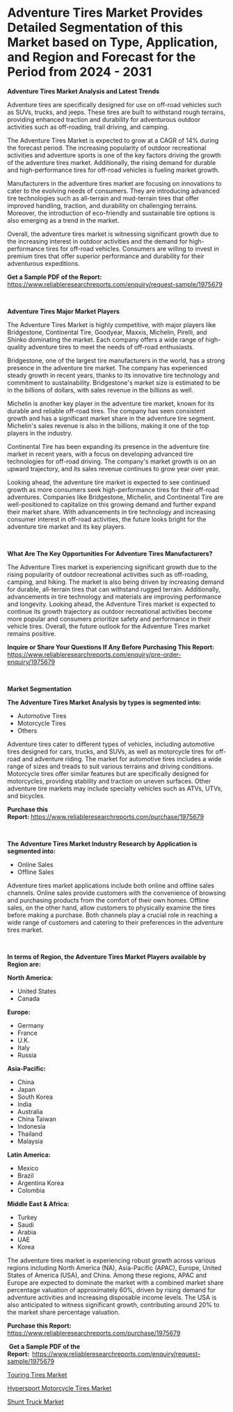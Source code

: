 <p><h1>Adventure Tires Market Provides Detailed Segmentation of this Market based on Type, Application, and Region and Forecast for the Period from 2024 - 2031</h1></p><p><strong>Adventure Tires Market Analysis and Latest Trends</strong></p>
<p><p>Adventure tires are specifically designed for use on off-road vehicles such as SUVs, trucks, and jeeps. These tires are built to withstand rough terrains, providing enhanced traction and durability for adventurous outdoor activities such as off-roading, trail driving, and camping.</p><p>The Adventure Tires Market is expected to grow at a CAGR of 14% during the forecast period. The increasing popularity of outdoor recreational activities and adventure sports is one of the key factors driving the growth of the adventure tires market. Additionally, the rising demand for durable and high-performance tires for off-road vehicles is fueling market growth.</p><p>Manufacturers in the adventure tires market are focusing on innovations to cater to the evolving needs of consumers. They are introducing advanced tire technologies such as all-terrain and mud-terrain tires that offer improved handling, traction, and durability on challenging terrains. Moreover, the introduction of eco-friendly and sustainable tire options is also emerging as a trend in the market.</p><p>Overall, the adventure tires market is witnessing significant growth due to the increasing interest in outdoor activities and the demand for high-performance tires for off-road vehicles. Consumers are willing to invest in premium tires that offer superior performance and durability for their adventurous expeditions.</p></p>
<p><strong>Get a Sample PDF of the Report:&nbsp;</strong> <a href="https://www.reliableresearchreports.com/enquiry/request-sample/1975679">https://www.reliableresearchreports.com/enquiry/request-sample/1975679</a></p>
<p>&nbsp;</p>
<p><strong>Adventure Tires Major Market Players</strong></p>
<p><p>The Adventure Tires Market is highly competitive, with major players like Bridgestone, Continental Tire, Goodyear, Maxxis, Michelin, Pirelli, and Shinko dominating the market. Each company offers a wide range of high-quality adventure tires to meet the needs of off-road enthusiasts.</p><p>Bridgestone, one of the largest tire manufacturers in the world, has a strong presence in the adventure tire market. The company has experienced steady growth in recent years, thanks to its innovative tire technology and commitment to sustainability. Bridgestone's market size is estimated to be in the billions of dollars, with sales revenue in the billions as well.</p><p>Michelin is another key player in the adventure tire market, known for its durable and reliable off-road tires. The company has seen consistent growth and has a significant market share in the adventure tire segment. Michelin's sales revenue is also in the billions, making it one of the top players in the industry.</p><p>Continental Tire has been expanding its presence in the adventure tire market in recent years, with a focus on developing advanced tire technologies for off-road driving. The company's market growth is on an upward trajectory, and its sales revenue continues to grow year over year.</p><p>Looking ahead, the adventure tire market is expected to see continued growth as more consumers seek high-performance tires for their off-road adventures. Companies like Bridgestone, Michelin, and Continental Tire are well-positioned to capitalize on this growing demand and further expand their market share. With advancements in tire technology and increasing consumer interest in off-road activities, the future looks bright for the adventure tire market and its key players.</p></p>
<p>&nbsp;</p>
<p><strong>What Are The Key Opportunities For Adventure Tires Manufacturers?</strong></p>
<p><p>The Adventure Tires market is experiencing significant growth due to the rising popularity of outdoor recreational activities such as off-roading, camping, and hiking. The market is also being driven by increasing demand for durable, all-terrain tires that can withstand rugged terrain. Additionally, advancements in tire technology and materials are improving performance and longevity. Looking ahead, the Adventure Tires market is expected to continue its growth trajectory as outdoor recreational activities become more popular and consumers prioritize safety and performance in their vehicle tires. Overall, the future outlook for the Adventure Tires market remains positive.</p></p>
<p><strong>Inquire or Share Your Questions If Any Before Purchasing This Report:</strong> <a href="https://www.reliableresearchreports.com/enquiry/pre-order-enquiry/1975679">https://www.reliableresearchreports.com/enquiry/pre-order-enquiry/1975679</a></p>
<p>&nbsp;</p>
<p><strong>Market Segmentation</strong></p>
<p><strong>The Adventure Tires Market Analysis by types is segmented into:</strong></p>
<p><ul><li>Automotive Tires</li><li>Motorcycle Tires</li><li>Others</li></ul></p>
<p><p>Adventure tires cater to different types of vehicles, including automotive tires designed for cars, trucks, and SUVs, as well as motorcycle tires for off-road and adventure riding. The market for automotive tires includes a wide range of sizes and treads to suit various terrains and driving conditions. Motorcycle tires offer similar features but are specifically designed for motorcycles, providing stability and traction on uneven surfaces. Other adventure tire markets may include specialty vehicles such as ATVs, UTVs, and bicycles.</p></p>
<p><strong>Purchase this Report:&nbsp;</strong><a href="https://www.reliableresearchreports.com/purchase/1975679">https://www.reliableresearchreports.com/purchase/1975679</a></p>
<p>&nbsp;</p>
<p><strong>The Adventure Tires Market Industry Research by Application is segmented into:</strong></p>
<p><ul><li>Online Sales</li><li>Offline Sales</li></ul></p>
<p><p>Adventure tires market applications include both online and offline sales channels. Online sales provide customers with the convenience of browsing and purchasing products from the comfort of their own homes. Offline sales, on the other hand, allow customers to physically examine the tires before making a purchase. Both channels play a crucial role in reaching a wide range of customers and catering to their preferences in the adventure tires market.</p></p>
<p>&nbsp;</p>
<p><strong>In terms of Region, the Adventure Tires Market Players available by Region are:</strong></p>
<p>
    <p> <strong> North America: </strong>
        <ul>
            <li>United States</li>
            <li>Canada</li>
        </ul>
        </p> 
    <p> <strong> Europe: </strong>
        <ul>
            <li>Germany</li>
            <li>France</li>
            <li>U.K.</li>
            <li>Italy</li>
            <li>Russia</li>
        </ul>
        </p> 
    <p> <strong> Asia-Pacific: </strong>
        <ul>
            <li>China</li>
            <li>Japan</li>
            <li>South Korea</li>
            <li>India</li>
            <li>Australia</li>
            <li>China Taiwan</li>
            <li>Indonesia</li>
            <li>Thailand</li>
            <li>Malaysia</li>
        </ul>
        </p> 
    <p> <strong> Latin America: </strong>
        <ul>
            <li>Mexico</li>
            <li>Brazil</li>
            <li>Argentina Korea</li>
            <li>Colombia</li>
        </ul>
        </p> 
    <p> <strong> Middle East & Africa: </strong>
        <ul>
            <li>Turkey</li>
            <li>Saudi</li>
            <li>Arabia</li>
            <li>UAE</li>
            <li>Korea</li>
        </ul>
    </p>
    </p>
<p><p>The adventure tires market is experiencing robust growth across various regions including North America (NA), Asia-Pacific (APAC), Europe, United States of America (USA), and China. Among these regions, APAC and Europe are expected to dominate the market with a combined market share percentage valuation of approximately 60%, driven by rising demand for adventure activities and increasing disposable income levels. The USA is also anticipated to witness significant growth, contributing around 20% to the market share percentage valuation.</p></p>
<p><strong>Purchase this Report: </strong><a href="https://www.reliableresearchreports.com/purchase/1975679">https://www.reliableresearchreports.com/purchase/1975679</a></p>
<p>&nbsp;<strong>Get a Sample PDF of the Report:&nbsp;&nbsp;</strong><a href="https://www.reliableresearchreports.com/enquiry/request-sample/1975679">https://www.reliableresearchreports.com/enquiry/request-sample/1975679</a></p>
<p><strong></strong></p>
<p><p><a href="https://github.com/juniordelafrance/Market-Research-Report-List-2/blob/main/touring-tires-market.md">Touring Tires Market</a></p><p><a href="https://github.com/ruddyyedelwadw/Market-Research-Report-List-1/blob/main/hypersport-motorcycle-tires-market.md">Hypersport Motorcycle Tires Market</a></p><p><a href="https://github.com/jaidynmorantestelletmjzya/Market-Research-Report-List-1/blob/main/shunt-truck-market.md">Shunt Truck Market</a></p></p>